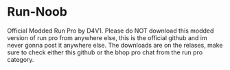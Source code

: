 # Run-Noob
Official Modded Run Pro by D4V1.
Please do NOT download this modded version of run pro from anywhere else, this is the official github and im never gonna post it anywhere else.
The downloads are on the relases, make sure to check either this github or the bhop pro chat from the run pro category.
